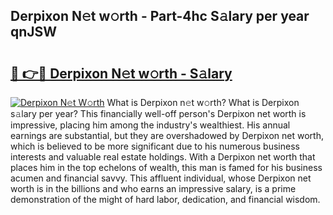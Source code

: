 ## Derpixon N𝚎t w𝚘rth - Part-4hc S𝚊lary per year qnJSW

# <h2><a href="http://gc1hvue.nevu.top/?p=Derpixon">🔗 👉🔴 Derpixon N𝚎t w𝚘rth - S𝚊lary</a></h2>

[![Derpixon N𝚎t W𝚘rth](https://i.imgur.com/Oavwk0R.jpeg)](http://gc1hvue.nevu.top/?p=Derpixon)
What is Derpixon n𝚎t w𝚘rth? What is Derpixon s𝚊lary per year?
This financially well-off person's Derpixon net worth is impressive, placing him among the industry's wealthiest. His annual earnings are substantial, but they are overshadowed by Derpixon net worth, which is believed to be more significant due to his numerous business interests and valuable real estate holdings. With a Derpixon net worth that places him in the top echelons of wealth, this man is famed for his business acumen and financial savvy. This affluent individual, whose Derpixon net worth is in the billions and who earns an impressive salary, is a prime demonstration of the might of hard labor, dedication, and financial wisdom.
